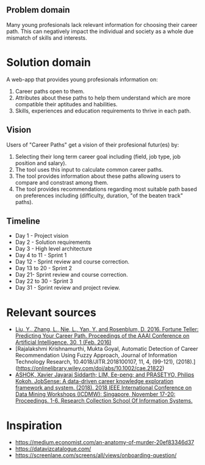 ## Problem domain
Many young profesionals lack relevant information for choosing their career path. This can negatively impact the individual and society as a whole due mismatch of skills and interests.

# Solution domain
A web-app that provides young profesionals information on:
1. Career paths open to them.
2. Attributes about these paths to help them understand which are more compatible their aptitudes and habilities.
3. Skills, experiences and education requirements to thrive in each path. 

## Vision
Users of "Career Paths" get a vision of their profesional futur(es) by:
1. Selecting their long term career goal including (field, job type, job position and salary).
2. The tool uses this input to calculate common career paths.
3. The tool provides information about these paths allowing users to compare and constrast among them.
4. The tool provides recommendations regarding most suitable path based on preferences including (difficulty, duration, "of the beaten track" paths). 

## Timeline
* Day 1 - Project vision
* Day 2 - Solution requirements 
* Day 3 - High level architecture
* Day 4 to 11 - Sprint 1
* Day 12 - Sprint review and course correction.
* Day 13 to 20 - Sprint 2
* Day 21- Sprint review and course correction.
* Day 22 to 30 - Sprint 3
* Day 31 - Sprint review and project review.  

# Relevant sources
* [Liu, Y., Zhang, L., Nie, L., Yan, Y. and Rosenblum, D. 2016. Fortune Teller: Predicting Your Career Path. Proceedings of the AAAI Conference on Artificial Intelligence. 30, 1 (Feb. 2016)](https://ojs.aaai.org/index.php/AAAI/article/view/9969)
* [Rajalakshmi Krishnamurthi, Mukta Goyal, Automatic Detection of Career Recommendation Using Fuzzy Approach, Journal of Information Technology Research, 10.4018/JITR.2018100107, 11, 4, (99-121), (2018).] (https://onlinelibrary.wiley.com/doi/abs/10.1002/cae.21822)
* [ASHOK, Xavier Jayaraj Siddarth; LIM, Ee-peng; and PRASETYO, Philips Kokoh. JobSense: A data-driven career knowledge exploration framework and system. (2018). 2018 IEEE International Conference on Data Mining Workshops (ICDMW): Singapore, November 17-20: Proceedings. 1-6. Research Collection School Of Information Systems.](https://ink.library.smu.edu.sg/sis_research/4261)

# Inspiration

* https://medium.economist.com/an-anatomy-of-murder-20ef83346d37
* https://datavizcatalogue.com/
* https://screenlane.com/screens/all/views/onboarding-question/
